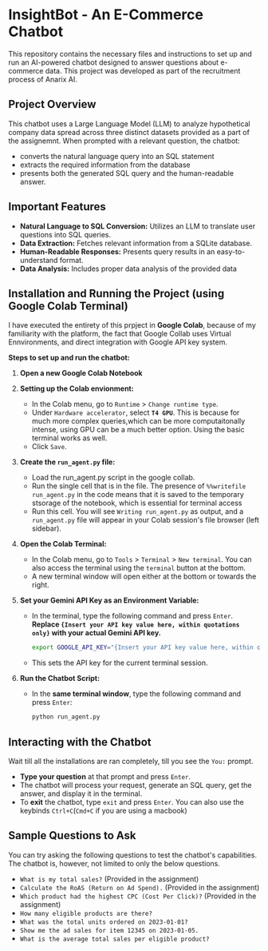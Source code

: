 # InsightBot - An E-Commerce Chatbot

This repository contains the necessary files and instructions to set up and run an AI-powered chatbot designed to answer questions about e-commerce data. This project was developed as part of the recruitment process of Anarix AI.

## Project Overview

This chatbot uses a Large Language Model (LLM) to analyze hypothetical company data spread across three distinct datasets provided as a part of the assignemnt. When prompted with a relevant question, the chatbot:
* converts the natural language query into an SQL statement
* extracts the required information from the database
* presents both the generated SQL query and the human-readable answer.

## Important Features

* **Natural Language to SQL Conversion:** Utilizes an LLM to translate user questions into SQL queries.
* **Data Extraction:** Fetches relevant information from a SQLite database.
* **Human-Readable Responses:** Presents query results in an easy-to-understand format.
* **Data Analysis:** Includes proper data analysis of the provided data

## Installation and Running the Project (using Google Colab Terminal)

I have executed the entirety of this prpject in **Google Colab**, because of my familiarity with the platform, the fact that Google Collab uses Virtual Ennvironments, and direct integration with Google API key system.

**Steps to set up and run the chatbot:**

1.  **Open a new Google Colab Notebook**

2.  **Setting up the Colab envionment:**
    * In the Colab menu, go to `Runtime` > `Change runtime type`.
    * Under `Hardware accelerator`, select **`T4 GPU`**. This is because for much more complex queries,which can be more computaitonally intense, using GPU can be a much                 better option. Using the basic terminal works as well.
    * Click `Save`.

3.  **Create the `run_agent.py` file:**
    * Load the run_agent.py script in the google collab. 
    * Run the single cell that is in the file. The presence of `%%writefile run_agent.py` in the code means that it is saved to the temporary stsorage of the notebook, which is          essential for terminal access
    * Run this cell. You will see `Writing run_agent.py` as output, and a `run_agent.py` file will appear in your Colab session's file browser (left sidebar).

4.  **Open the Colab Terminal:**
    * In the Colab menu, go to `Tools` > `Terminal` > `New terminal`. You can also access the terminal using the `terminal` button at the bottom.
    * A new terminal window will open either at the bottom or towards the right.

5.  **Set your Gemini API Key as an Environment Variable:**
    * In the terminal, type the following command and press `Enter`. **Replace `{Insert your API key value here, within quotations only}` with your actual Gemini API key.**
        ```bash
        export GOOGLE_API_KEY="{Insert your API key value here, within quotations only}"
        ```
    * This sets the API key for the current terminal session.

6.  **Run the Chatbot Script:**
    * In the **same terminal window**, type the following command and press `Enter`:
        ```bash
        python run_agent.py
        ```

## Interacting with the Chatbot

Wait till all the installations are ran completely, till you see the `You:` prompt.
* **Type your question** at that prompt and press `Enter`.
* The chatbot will process your request, generate an SQL query, get the answer, and display it in the terminal.
* To **exit** the chatbot, type `exit` and press `Enter`. You can also use the keybinds `Ctrl+C`(`Cmd+C` if you are using a macbook)

## Sample Questions to Ask

You can try asking the following questions to test the chatbot's capabilities. The chatbot is, however, not limited to only the below questions.
* `What is my total sales?` (Provided in the assignment)
* `Calculate the RoAS (Return on Ad Spend).` (Provided in the assignment)
* `Which product had the highest CPC (Cost Per Click)?` (Provided in the assignment)
* `How many eligible products are there?`
* `What was the total units ordered on 2023-01-01?`
* `Show me the ad sales for item 12345 on 2023-01-05.`
* `What is the average total sales per eligible product?`
